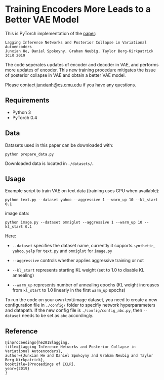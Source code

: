 # Training Encoders More Leads to a Better VAE Model

This is PyTorch implementation of the [paper](http://arxiv.org/abs/1901.05534):

```
Lagging Inference Networks and Posterior Collapse in Variational Autoencoders
Junxian He, Daniel Spokoyny, Graham Neubig, Taylor Berg-Kirkpatrick
ICLR 2019
```

The code seperates updates of encoder and decoder in VAE, and performs more updates of encoder. This new training procedure mitigates the issue of posterior collapse in VAE and obtain a better VAE model.

Please contact junxianh@cs.cmu.edu if you have any questions.

## Requirements

* Python 3
* PyTorch 0.4

## Data

Datasets used in this paper can be downloaded with:

```shell
python prepare_data.py
```

Downloaded data is located in `./datasets/`.


## Usage

Example script to train VAE on text data (training uses GPU when available):
```
python text.py --dataset yahoo --aggressive 1 --warm_up 10 --kl_start 0.1
```
image data:
```
python image.py --dataset omniglot --aggressive 1 --warm_up 10 --kl_start 0.1
```

Here:

* `--dataset` specifies the dataset name, currently it supports `synthetic`, `yahoo`, `yelp` for `text.py` and `omniglot` for `image.py`

* `--aggressive` controls whether applies aggressive training or not
* `--kl_start` represents starting KL weight (set to 1.0 to disable KL annealing)
* `--warm_up` represents number of annealing epochs (KL weight increases from `kl_start` to 1.0 linearly in the first `warm_up` epochs)

To run the code on your own text/image dataset, you need to create a new configuration file in `./config/` folder to specifiy network hyperparameters and datapath. If the new config file is `./config/config_abc.py`, then `--dataset` needs to be set as `abc` accordingly.

## Reference

```
@inproceedings{he2018lagging,
title={Lagging Inference Networks and Posterior Collapse in Variational Autoencoders},
author={Junxian He and Daniel Spokoyny and Graham Neubig and Taylor Berg-Kirkpatrick},
booktitle={Proceedings of ICLR},
year={2019}
}
```



